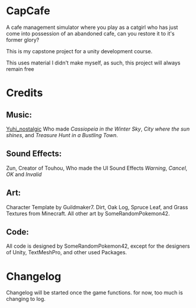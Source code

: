 # CapCafe
 
A cafe management simulator where you play as a catgirl who has just come into possession of an abandoned cafe, can you restore it to it's former glory? 

This is my capstone project for a unity development course.

This uses material I didn't make myself, as such, this project will always remain free

# Credits

## Music:
[Yuhi_nostalgic](https://youtube.com/@nostalgic_BGM?si=23k9JoS4ZfMhFU1W) Who made *Cassiopeia in the Winter Sky*, *City where the sun shines*, and *Treasure Hunt in a Bustling Town*.

## Sound Effects:
Zun, Creator of Touhou, Who made the UI Sound Effects *Warning*, *Cancel*, *OK* and *Invalid*

## Art:
Character Template by Guildmaker7.
Dirt, Oak Log, Spruce Leaf, and Grass Textures from Minecraft.
All other art by SomeRandomPokemon42.

## Code:
All code is designed by SomeRandomPokemon42, except for the designers of Unity, TextMeshPro, and other used Packages.

# Changelog
Changelog will be started once the game functions. for now, too much is changing to log.